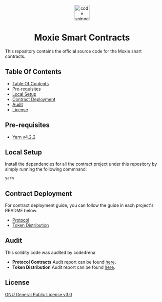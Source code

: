 <div align="center">
  <a align="center" href="https://moxie.xyz" target="_blank">
    <img src="./assets/logo.avif" alt="code snippets" height=50/>
  </a>
  <h1 align="center">Moxie Smart Contracts</h1>
</div>

This repository contains the official source code for the Moxie snart contracts.

## Table Of Contents

- [Table Of Contents](#table-of-contents)
- [Pre-requisites](#pre-requisites)
- [Local Setup](#local-setup)
- [Contract Deployment](#contract-deployment)
- [Audit](#audit)
- [License](#license)

## Pre-requisites

- [Yarn v4.2.2](https://yarnpkg.com/getting-started/install)

## Local Setup

Install the dependencies for all the contract project under this repository by simply running the following commnand:

```sh
yarn
```

## Contract Deployment

For contract deployment guide, you can follow the guide in each project's README below:
- [Protocol](./packages/protocol/README.md)
- [Token Distribution](./packages/token-distribution/DEPLOYMENT.md)

## Audit 

This solidity code was audited by code4rena. 

- **Protocol Contracts** Audit report can be found [here](./audit//C4-Moxie-2024-06._Protocolpdf.pdf).
- **Token Distribution** Audit report can be found [here](./audit//C4-Moxie-2024-07_Token_Distribution.pdf).

## License

[GNU General Public License v3.0](./LICENSE)
